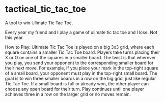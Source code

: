 # tactical_tic_tac_toe
A tool to win Ulimate Tic Tac Toe.

Every year my friend and I play a game of ulimate tic tac toe and I lose.  Not this year.

How to Play:
Ultimate Tic Tac Toe is played on a big 3x3 grid, where each square contains a smaller Tic Tac Toe board. Players take turns placing their X or O on one of the squares in a smaller board. The twist is that wherever you play, you send your opponent to the corresponding smaller board for their next move. For example, if you place your mark in the top-right square of a small board, your opponent must play in the top-right small board. The goal is to win three smaller boards in a row on the big grid, just like regular Tic Tac Toe. If a small board is full or already won, the other player can choose any open board for their turn. Play continues until one player achieves three in a row on the larger grid or no moves remain.
